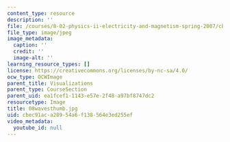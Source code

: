 ```yaml
---
content_type: resource
description: ''
file: /courses/8-02-physics-ii-electricity-and-magnetism-spring-2007/cbec91aca28954a6f138564e3ed255ef_08wavesthumb.jpg
file_type: image/jpeg
image_metadata:
  caption: ''
  credit: ''
  image-alt: ''
learning_resource_types: []
license: https://creativecommons.org/licenses/by-nc-sa/4.0/
ocw_type: OCWImage
parent_title: Visualizations
parent_type: CourseSection
parent_uid: ea1fcef1-1143-e57e-2f48-a97bf8747dc2
resourcetype: Image
title: 08wavesthumb.jpg
uid: cbec91ac-a289-54a6-f138-564e3ed255ef
video_metadata:
  youtube_id: null
---
```

